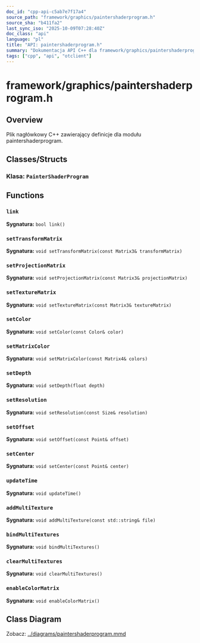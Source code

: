 ```yaml
---
doc_id: "cpp-api-c5ab7e7f17a4"
source_path: "framework/graphics/paintershaderprogram.h"
source_sha: "b411fa2"
last_sync_iso: "2025-10-09T07:28:40Z"
doc_class: "api"
language: "pl"
title: "API: paintershaderprogram.h"
summary: "Dokumentacja API C++ dla framework/graphics/paintershaderprogram.h"
tags: ["cpp", "api", "otclient"]
---
```


# framework/graphics/paintershaderprogram.h

## Overview

Plik nagłówkowy C++ zawierający definicje dla modułu paintershaderprogram.

## Classes/Structs

### Klasa: `PainterShaderProgram`

## Functions

### `link`

**Sygnatura:** `bool link()`

### `setTransformMatrix`

**Sygnatura:** `void setTransformMatrix(const Matrix3& transformMatrix)`

### `setProjectionMatrix`

**Sygnatura:** `void setProjectionMatrix(const Matrix3& projectionMatrix)`

### `setTextureMatrix`

**Sygnatura:** `void setTextureMatrix(const Matrix3& textureMatrix)`

### `setColor`

**Sygnatura:** `void setColor(const Color& color)`

### `setMatrixColor`

**Sygnatura:** `void setMatrixColor(const Matrix4& colors)`

### `setDepth`

**Sygnatura:** `void setDepth(float depth)`

### `setResolution`

**Sygnatura:** `void setResolution(const Size& resolution)`

### `setOffset`

**Sygnatura:** `void setOffset(const Point& offset)`

### `setCenter`

**Sygnatura:** `void setCenter(const Point& center)`

### `updateTime`

**Sygnatura:** `void updateTime()`

### `addMultiTexture`

**Sygnatura:** `void addMultiTexture(const std::string& file)`

### `bindMultiTextures`

**Sygnatura:** `void bindMultiTextures()`

### `clearMultiTextures`

**Sygnatura:** `void clearMultiTextures()`

### `enableColorMatrix`

**Sygnatura:** `void enableColorMatrix()`

## Class Diagram

Zobacz: [../diagrams/paintershaderprogram.mmd](../diagrams/paintershaderprogram.mmd)
